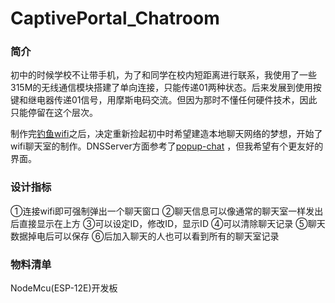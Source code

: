 # CaptivePortal_Chatroom
### 简介
初中的时候学校不让带手机，为了和同学在校内短距离进行联系，我使用了一些315M的无线通信模块搭建了单向连接，只能传递01两种状态。后来发展到使用按键和继电器传递01信号，用摩斯电码交流。但因为那时不懂任何硬件技术，因此只能停留在这个层次。
   
制作完[钓鱼wifi](https://github.com/blackbox114/Captive_Portal)之后，决定重新捡起初中时希望建造本地聊天网络的梦想，开始了wifi聊天室的制作。DNSServer方面参考了[popup-chat](https://github.com/tlack/popup-chat) ，但我希望有个更友好的界面。
### 设计指标
①连接wifi即可强制弹出一个聊天窗口
②聊天信息可以像通常的聊天室一样发出后直接显示在上方
③可以设定ID，修改ID，显示ID
④可以清除聊天记录
⑤聊天数据掉电后可以保存
⑥后加入聊天的人也可以看到所有的聊天室记录
### 物料清单
NodeMcu(ESP-12E)开发板
